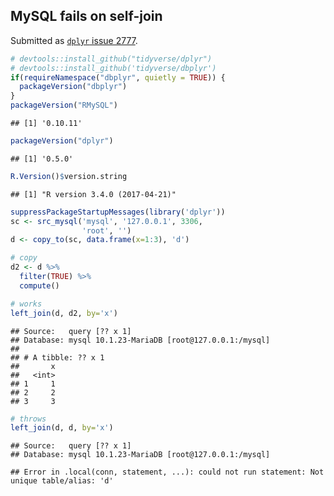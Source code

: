 <!-- Generated from .Rmd. Please edit that file -->
MySQL fails on self-join
------------------------

Submitted as [`dplyr` issue 2777](https://github.com/tidyverse/dplyr/issues/2777).

``` r
# devtools::install_github("tidyverse/dplyr")
# devtools::install_github('tidyverse/dbplyr')
if(requireNamespace("dbplyr", quietly = TRUE)) {
  packageVersion("dbplyr")
}
packageVersion("RMySQL")
```

    ## [1] '0.10.11'

``` r
packageVersion("dplyr")
```

    ## [1] '0.5.0'

``` r
R.Version()$version.string
```

    ## [1] "R version 3.4.0 (2017-04-21)"

``` r
suppressPackageStartupMessages(library('dplyr'))
sc <- src_mysql('mysql', '127.0.0.1', 3306,
                'root', '')
d <- copy_to(sc, data.frame(x=1:3), 'd')

# copy
d2 <- d %>% 
  filter(TRUE) %>% 
  compute()

# works
left_join(d, d2, by='x')
```

    ## Source:   query [?? x 1]
    ## Database: mysql 10.1.23-MariaDB [root@127.0.0.1:/mysql]
    ## 
    ## # A tibble: ?? x 1
    ##       x
    ##   <int>
    ## 1     1
    ## 2     2
    ## 3     3

``` r
# throws
left_join(d, d, by='x')
```

    ## Source:   query [?? x 1]
    ## Database: mysql 10.1.23-MariaDB [root@127.0.0.1:/mysql]

    ## Error in .local(conn, statement, ...): could not run statement: Not unique table/alias: 'd'
